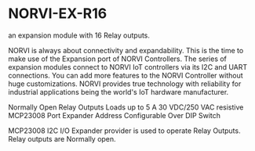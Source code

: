 # NORVI-EX-R16
an expansion module with 16 Relay outputs.

NORVI is always about connectivity and expandability. This is the time to make use of the Expansion port of NORVI Controllers. 
The series of expansion modules connect to NORVI IoT controllers via its I2C and UART connections. 
You can add more features to the NORVI Controller without huge customizations. 
NORVI provides true technology with reliability for industrial applications being the world's IoT hardware manufacturer.

Normally Open Relay Outputs
Loads up to 5 A 30 VDC/250 VAC resistive
MCP23008 Port Expander
Address Configurable Over DIP Switch 

MCP23008 I2C I/O Expander provider is used to operate Relay Outputs. 
Relay outputs are Normally open.
